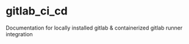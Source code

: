 # gitlab_ci_cd
Documentation for locally installed gitlab &amp; containerized gitlab runner integration
